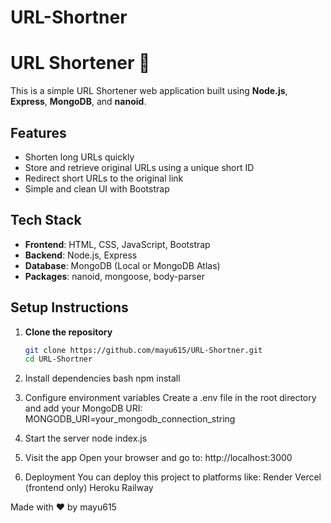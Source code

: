 # URL-Shortner

# URL Shortener 🔗

This is a simple URL Shortener web application built using **Node.js**, **Express**, **MongoDB**, and **nanoid**.

## Features

- Shorten long URLs quickly
- Store and retrieve original URLs using a unique short ID
- Redirect short URLs to the original link
- Simple and clean UI with Bootstrap

## Tech Stack

- **Frontend**: HTML, CSS, JavaScript, Bootstrap
- **Backend**: Node.js, Express
- **Database**: MongoDB (Local or MongoDB Atlas)
- **Packages**: nanoid, mongoose, body-parser

## Setup Instructions

1. **Clone the repository**
   ```bash
   git clone https://github.com/mayu615/URL-Shortner.git
   cd URL-Shortner
2. Install dependencies
   bash
   npm install

3. Configure environment variables
   Create a .env file in the root directory and add your MongoDB URI:
   MONGODB_URI=your_mongodb_connection_string
   
4. Start the server
   node index.js
   
5. Visit the app
   Open your browser and go to:
   http://localhost:3000
   
6. Deployment
   You can deploy this project to platforms like:
   Render
   Vercel (frontend only)
   Heroku
   Railway

Made with ❤️ by mayu615

